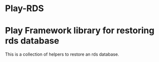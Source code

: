 Play-RDS
=================================

# Play Framework library for restoring rds database

This is a collection of helpers to restore an rds database.
